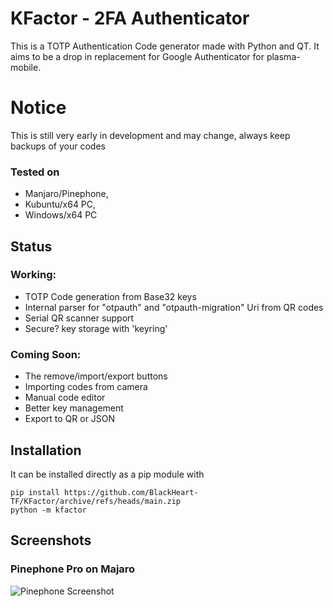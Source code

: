 KFactor - 2FA Authenticator
=============================
This is a TOTP Authentication Code generator made with Python and QT. It aims to be a drop in replacement for Google Authenticator for plasma-mobile.

# Notice
This is still very early in development and may change, always keep backups of your codes

### Tested on 
- Manjaro/Pinephone, 
- Kubuntu/x64 PC, 
- Windows/x64 PC

## Status
### Working:
- TOTP Code generation from Base32 keys
- Internal parser for "otpauth" and "otpauth-migration" Uri from QR codes
- Serial QR scanner support
- Secure? key storage with 'keyring'

### Coming Soon:
- The remove/import/export buttons
- Importing codes from camera
- Manual code editor
- Better key management
- Export to QR or JSON

## Installation
It can be installed directly as a pip module with
```
pip install https://github.com/BlackHeart-TF/KFactor/archive/refs/heads/main.zip
python -m kfactor
```

## Screenshots
### Pinephone Pro on Majaro
![Pinephone Screenshot](https://i.imgur.com/TXtywTF.png)
